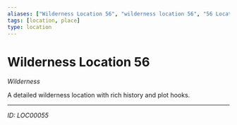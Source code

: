 ```yaml
---
aliases: ["Wilderness Location 56", "wilderness location 56", "56 Location Wilderness"]
tags: [location, place]
type: location
---
```


# Wilderness Location 56

*Wilderness*

A detailed wilderness location with rich history and plot hooks.

---
*ID: LOC00055*